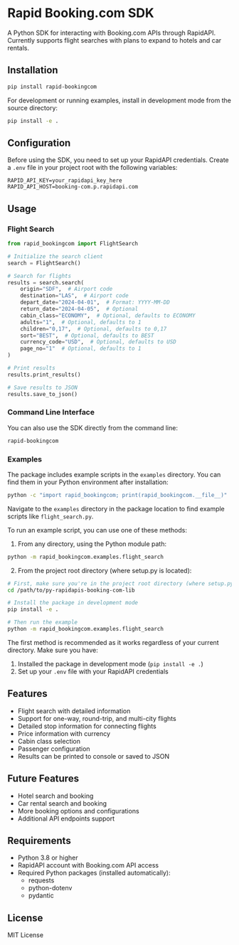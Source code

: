 # Rapid Booking.com SDK

A Python SDK for interacting with Booking.com APIs through RapidAPI. Currently supports flight searches with plans to expand to hotels and car rentals.

## Installation

```bash
pip install rapid-bookingcom
```

For development or running examples, install in development mode from the source directory:
```bash
pip install -e .
```

## Configuration

Before using the SDK, you need to set up your RapidAPI credentials. Create a `.env` file in your project root with the following variables:

```
RAPID_API_KEY=your_rapidapi_key_here
RAPID_API_HOST=booking-com.p.rapidapi.com
```

## Usage

### Flight Search

```python
from rapid_bookingcom import FlightSearch

# Initialize the search client
search = FlightSearch()

# Search for flights
results = search.search(
    origin="SDF",  # Airport code
    destination="LAS",  # Airport code
    depart_date="2024-04-01",  # Format: YYYY-MM-DD
    return_date="2024-04-05",  # Optional
    cabin_class="ECONOMY",  # Optional, defaults to ECONOMY
    adults="1",  # Optional, defaults to 1
    children="0,17",  # Optional, defaults to 0,17
    sort="BEST",  # Optional, defaults to BEST
    currency_code="USD",  # Optional, defaults to USD
    page_no="1"  # Optional, defaults to 1
)

# Print results
results.print_results()

# Save results to JSON
results.save_to_json()
```

### Command Line Interface

You can also use the SDK directly from the command line:

```bash
rapid-bookingcom
```

### Examples

The package includes example scripts in the `examples` directory. You can find them in your Python environment after installation:

```bash
python -c "import rapid_bookingcom; print(rapid_bookingcom.__file__)"
```

Navigate to the `examples` directory in the package location to find example scripts like `flight_search.py`.

To run an example script, you can use one of these methods:

1. From any directory, using the Python module path:
```bash
python -m rapid_bookingcom.examples.flight_search
```

2. From the project root directory (where setup.py is located):
```bash
# First, make sure you're in the project root directory (where setup.py is)
cd /path/to/py-rapidapis-booking-com-lib

# Install the package in development mode
pip install -e .

# Then run the example
python -m rapid_bookingcom.examples.flight_search
```

The first method is recommended as it works regardless of your current directory. Make sure you have:
1. Installed the package in development mode (`pip install -e .`)
2. Set up your `.env` file with your RapidAPI credentials

## Features

- Flight search with detailed information
- Support for one-way, round-trip, and multi-city flights
- Detailed stop information for connecting flights
- Price information with currency
- Cabin class selection
- Passenger configuration
- Results can be printed to console or saved to JSON

## Future Features

- Hotel search and booking
- Car rental search and booking
- More booking options and configurations
- Additional API endpoints support

## Requirements

- Python 3.8 or higher
- RapidAPI account with Booking.com API access
- Required Python packages (installed automatically):
  - requests
  - python-dotenv
  - pydantic

## License

MIT License